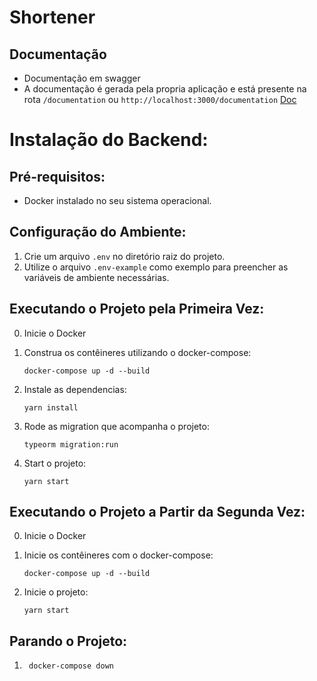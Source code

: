 # Shortener

## Documentação

 - Documentação em swagger
 - A documentação é gerada pela propria aplicação e está presente na rota `/documentation` ou `http://localhost:3000/documentation` [Doc](http://localhost:3000/documentation)



# Instalação do Backend:

## Pré-requisitos:

- Docker instalado no seu sistema operacional.

## Configuração do Ambiente:

1. Crie um arquivo `.env` no diretório raiz do projeto.
2. Utilize o arquivo `.env-example` como exemplo para preencher as variáveis de ambiente necessárias.

## Executando o Projeto pela Primeira Vez:

0. Inicie o Docker

1. Construa os contêineres utilizando o docker-compose:

   ```shell
   docker-compose up -d --build
   ```

2. Instale as dependencias:

   ```shell
   yarn install
   ```

3. Rode as migration que acompanha o projeto:

   ```shell
   typeorm migration:run
   ```

4. Start o projeto:

   ```shell
   yarn start
   ```

## Executando o Projeto a Partir da Segunda Vez:

0. Inicie o Docker

1. Inicie os contêineres com o docker-compose:

   ```shell
   docker-compose up -d --build
   ```

2. Inicie o projeto:
   ```shell
   yarn start
   ```

## Parando o Projeto:

1. ```shell
    docker-compose down
   ```